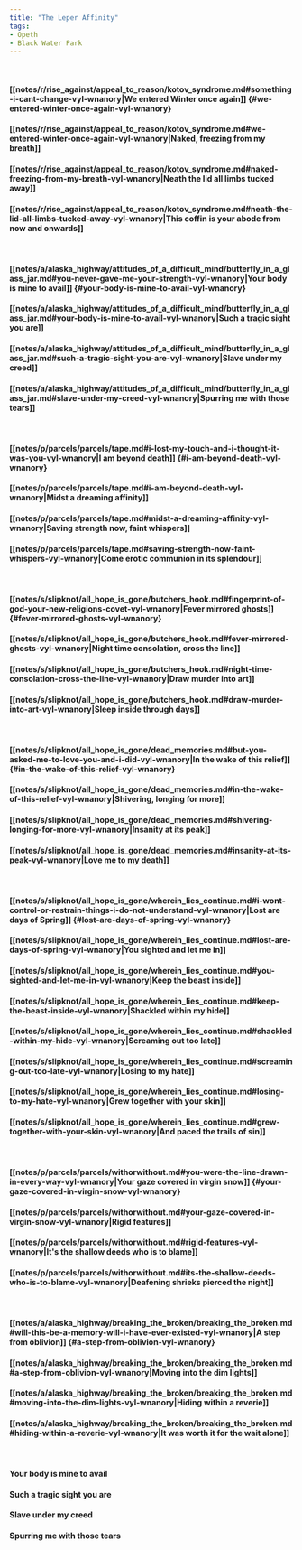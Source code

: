 ```yaml
---
title: "The Leper Affinity"
tags:
- Opeth
- Black Water Park
---
```

&nbsp;
#### [[notes/r/rise_against/appeal_to_reason/kotov_syndrome.md#something-i-cant-change-vyl-wnanory|We entered Winter once again]] {#we-entered-winter-once-again-vyl-wnanory}
#### [[notes/r/rise_against/appeal_to_reason/kotov_syndrome.md#we-entered-winter-once-again-vyl-wnanory|Naked, freezing from my breath]]
#### [[notes/r/rise_against/appeal_to_reason/kotov_syndrome.md#naked-freezing-from-my-breath-vyl-wnanory|Neath the lid all limbs tucked away]]
#### [[notes/r/rise_against/appeal_to_reason/kotov_syndrome.md#neath-the-lid-all-limbs-tucked-away-vyl-wnanory|This coffin is your abode from now and onwards]]
&nbsp;
#### [[notes/a/alaska_highway/attitudes_of_a_difficult_mind/butterfly_in_a_glass_jar.md#you-never-gave-me-your-strength-vyl-wnanory|Your body is mine to avail]] {#your-body-is-mine-to-avail-vyl-wnanory}
#### [[notes/a/alaska_highway/attitudes_of_a_difficult_mind/butterfly_in_a_glass_jar.md#your-body-is-mine-to-avail-vyl-wnanory|Such a tragic sight you are]]
#### [[notes/a/alaska_highway/attitudes_of_a_difficult_mind/butterfly_in_a_glass_jar.md#such-a-tragic-sight-you-are-vyl-wnanory|Slave under my creed]]
#### [[notes/a/alaska_highway/attitudes_of_a_difficult_mind/butterfly_in_a_glass_jar.md#slave-under-my-creed-vyl-wnanory|Spurring me with those tears]]
&nbsp;
#### [[notes/p/parcels/parcels/tape.md#i-lost-my-touch-and-i-thought-it-was-you-vyl-wnanory|I am beyond death]] {#i-am-beyond-death-vyl-wnanory}
#### [[notes/p/parcels/parcels/tape.md#i-am-beyond-death-vyl-wnanory|Midst a dreaming affinity]]
#### [[notes/p/parcels/parcels/tape.md#midst-a-dreaming-affinity-vyl-wnanory|Saving strength now, faint whispers]]
#### [[notes/p/parcels/parcels/tape.md#saving-strength-now-faint-whispers-vyl-wnanory|Come erotic communion in its splendour]]
&nbsp;
#### [[notes/s/slipknot/all_hope_is_gone/butchers_hook.md#fingerprint-of-god-your-new-religions-covet-vyl-wnanory|Fever mirrored ghosts]] {#fever-mirrored-ghosts-vyl-wnanory}
#### [[notes/s/slipknot/all_hope_is_gone/butchers_hook.md#fever-mirrored-ghosts-vyl-wnanory|Night time consolation, cross the line]]
#### [[notes/s/slipknot/all_hope_is_gone/butchers_hook.md#night-time-consolation-cross-the-line-vyl-wnanory|Draw murder into art]]
#### [[notes/s/slipknot/all_hope_is_gone/butchers_hook.md#draw-murder-into-art-vyl-wnanory|Sleep inside through days]]
&nbsp;
#### [[notes/s/slipknot/all_hope_is_gone/dead_memories.md#but-you-asked-me-to-love-you-and-i-did-vyl-wnanory|In the wake of this relief]] {#in-the-wake-of-this-relief-vyl-wnanory}
#### [[notes/s/slipknot/all_hope_is_gone/dead_memories.md#in-the-wake-of-this-relief-vyl-wnanory|Shivering, longing for more]]
#### [[notes/s/slipknot/all_hope_is_gone/dead_memories.md#shivering-longing-for-more-vyl-wnanory|Insanity at its peak]]
#### [[notes/s/slipknot/all_hope_is_gone/dead_memories.md#insanity-at-its-peak-vyl-wnanory|Love me to my death]]
&nbsp;
#### [[notes/s/slipknot/all_hope_is_gone/wherein_lies_continue.md#i-wont-control-or-restrain-things-i-do-not-understand-vyl-wnanory|Lost are days of Spring]] {#lost-are-days-of-spring-vyl-wnanory}
#### [[notes/s/slipknot/all_hope_is_gone/wherein_lies_continue.md#lost-are-days-of-spring-vyl-wnanory|You sighted and let me in]]
#### [[notes/s/slipknot/all_hope_is_gone/wherein_lies_continue.md#you-sighted-and-let-me-in-vyl-wnanory|Keep the beast inside]]
#### [[notes/s/slipknot/all_hope_is_gone/wherein_lies_continue.md#keep-the-beast-inside-vyl-wnanory|Shackled within my hide]]
#### [[notes/s/slipknot/all_hope_is_gone/wherein_lies_continue.md#shackled-within-my-hide-vyl-wnanory|Screaming out too late]]
#### [[notes/s/slipknot/all_hope_is_gone/wherein_lies_continue.md#screaming-out-too-late-vyl-wnanory|Losing to my hate]]
#### [[notes/s/slipknot/all_hope_is_gone/wherein_lies_continue.md#losing-to-my-hate-vyl-wnanory|Grew together with your skin]]
#### [[notes/s/slipknot/all_hope_is_gone/wherein_lies_continue.md#grew-together-with-your-skin-vyl-wnanory|And paced the trails of sin]]
&nbsp;
#### [[notes/p/parcels/parcels/withorwithout.md#you-were-the-line-drawn-in-every-way-vyl-wnanory|Your gaze covered in virgin snow]] {#your-gaze-covered-in-virgin-snow-vyl-wnanory}
#### [[notes/p/parcels/parcels/withorwithout.md#your-gaze-covered-in-virgin-snow-vyl-wnanory|Rigid features]]
#### [[notes/p/parcels/parcels/withorwithout.md#rigid-features-vyl-wnanory|It's the shallow deeds who is to blame]]
#### [[notes/p/parcels/parcels/withorwithout.md#its-the-shallow-deeds-who-is-to-blame-vyl-wnanory|Deafening shrieks pierced the night]]
&nbsp;
#### [[notes/a/alaska_highway/breaking_the_broken/breaking_the_broken.md#will-this-be-a-memory-will-i-have-ever-existed-vyl-wnanory|A step from oblivion]] {#a-step-from-oblivion-vyl-wnanory}
#### [[notes/a/alaska_highway/breaking_the_broken/breaking_the_broken.md#a-step-from-oblivion-vyl-wnanory|Moving into the dim lights]]
#### [[notes/a/alaska_highway/breaking_the_broken/breaking_the_broken.md#moving-into-the-dim-lights-vyl-wnanory|Hiding within a reverie]]
#### [[notes/a/alaska_highway/breaking_the_broken/breaking_the_broken.md#hiding-within-a-reverie-vyl-wnanory|It was worth it for the wait alone]]
&nbsp;
#### Your body is mine to avail
#### Such a tragic sight you are
#### Slave under my creed
#### Spurring me with those tears
